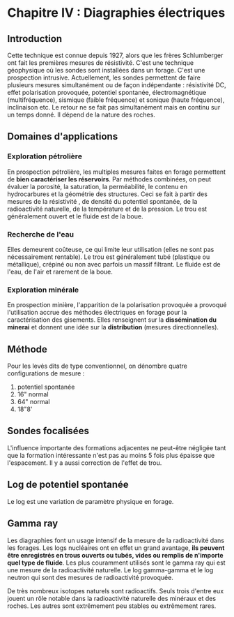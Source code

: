 # Chapitre IV : Diagraphies électriques

## Introduction

Cette technique est connue depuis 1927, alors que les frères Schlumberger ont fait les premières mesures de résistivité. C'est une technique géophysique où les sondes sont installées dans un forage. C'est une prospection intrusive. Actuellement, les sondes permettent de faire plusieurs mesures simultanément ou de façon indépendante : résistivité DC, effet polarisation provoquée, potentiel spontanée, électromagnétique (multifréquence), sismique (faible fréquence) et sonique (haute fréquence), inclinaison etc. Le retour ne se fait pas simultanément mais en continu sur un temps donné. Il dépend de la nature des roches.

## Domaines d'applications

### Exploration pétrolière

En prospection pétrolière, les multiples mesures faites en forage permettent de **bien caractériser les réservoirs**. Par méthodes combinées, on peut évaluer la porosité, la saturation, la perméabilité, le contenu en hydrocarbures et la géométrie des structures. Ceci se fait à partir des mesures de la résistivité , de densité du potentiel spontanée, de la radioactivité naturelle, de la température et de la pression. Le trou est généralement ouvert et le fluide est de la boue.

### Recherche de l'eau

Elles demeurent coûteuse, ce qui limite leur utilisation (elles ne sont pas nécessairement rentable). Le trou est généralement tubé (plastique ou métallique), crépiné ou non avec parfois un massif filtrant. Le fluide est de l'eau, de l'air et rarement de la boue.

### Exploration minérale 

En prospection minière, l'apparition de la polarisation provoquée a provoqué l'utilisation accrue des méthodes électriques en forage pour la caractérisation des gisements. Elles renseignent sur la **dissémination du minerai** et donnent une idée sur la **distribution** (mesures directionnelles).

## Méthode

Pour les levés dits de type conventionnel, on dénombre quatre configurations de mesure :

1. potentiel spontanée
2. 16" normal 
3. 64" normal
4. 18"8'

## Sondes focalisées

L'influence importante des formations adjacentes ne peut-être négligée tant que la formation intéressante n'est pas au moins 5 fois plus épaisse que l'espacement. Il y a aussi correction de l'effet de trou.

## Log de potentiel spontanée

Le log est une variation de paramètre physique en forage. 

## Gamma ray 

Les diagraphies font un usage intensif de la mesure de la radioactivité dans les forages. Les logs nucléaires ont en effet un grand avantage, **ils peuvent être enregistrés en trous ouverts ou tubés, vides ou remplis de n'importe quel type de fluide**. Les plus couramment utilisés sont le gamma ray qui est une mesure de la radioactivité naturelle. Le log gamma-gamma et le log neutron qui sont des mesures de radioactivité provoquée.

De très nombreux isotopes naturels sont radioactifs. Seuls trois d'entre eux jouent un rôle notable dans la radioactivité naturelle des minéraux et des roches. Les autres sont extrêmement peu stables ou extrêmement rares.



